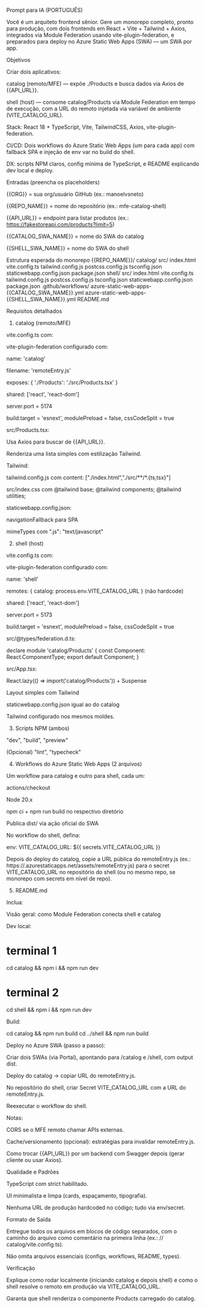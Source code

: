 Prompt para IA (PORTUGUÊS)

Você é um arquiteto frontend sênior. Gere um monorepo completo, pronto para produção, com dois frontends em React + Vite + Tailwind + Axios, integrados via Module Federation usando vite-plugin-federation, e preparados para deploy no Azure Static Web Apps (SWA) — um SWA por app.

Objetivos

Criar dois aplicativos:

catalog (remoto/MFE) — expõe ./Products e busca dados via Axios de {{API_URL}}.

shell (host) — consome catalog/Products via Module Federation em tempo de execução, com a URL do remoto injetada via variável de ambiente (VITE_CATALOG_URL).

Stack: React 18 + TypeScript, Vite, TailwindCSS, Axios, vite-plugin-federation.

CI/CD: Dois workflows do Azure Static Web Apps (um para cada app) com fallback SPA e injeção de env var no build do shell.

DX: scripts NPM claros, config mínima de TypeScript, e README explicando dev local e deploy.

Entradas (preencha os placeholders)

{{ORG}} = sua org/usuário GitHub (ex.: manoelvsneto)

{{REPO_NAME}} = nome do repositório (ex.: mfe-catalog-shell)

{{API_URL}} = endpoint para listar produtos (ex.: https://fakestoreapi.com/products?limit=5)

{{CATALOG_SWA_NAME}} = nome do SWA do catalog

{{SHELL_SWA_NAME}} = nome do SWA do shell

Estrutura esperada do monorepo
{{REPO_NAME}}/
  catalog/
    src/
    index.html
    vite.config.ts
    tailwind.config.js
    postcss.config.js
    tsconfig.json
    staticwebapp.config.json
    package.json
  shell/
    src/
    index.html
    vite.config.ts
    tailwind.config.js
    postcss.config.js
    tsconfig.json
    staticwebapp.config.json
    package.json
  .github/workflows/
    azure-static-web-apps-{{CATALOG_SWA_NAME}}.yml
    azure-static-web-apps-{{SHELL_SWA_NAME}}.yml
  README.md

Requisitos detalhados
1) catalog (remoto/MFE)

vite.config.ts com:

vite-plugin-federation configurado com:

name: 'catalog'

filename: 'remoteEntry.js'

exposes: { './Products': './src/Products.tsx' }

shared: ['react', 'react-dom']

server.port = 5174

build.target = 'esnext', modulePreload = false, cssCodeSplit = true

src/Products.tsx:

Usa Axios para buscar de {{API_URL}}.

Renderiza uma lista simples com estilização Tailwind.

Tailwind:

tailwind.config.js com content: ["./index.html","./src/**/*.{ts,tsx}"]

src/index.css com @tailwind base; @tailwind components; @tailwind utilities;

staticwebapp.config.json:

navigationFallback para SPA

mimeTypes com ".js": "text/javascript"

2) shell (host)

vite.config.ts com:

vite-plugin-federation configurado com:

name: 'shell'

remotes: { catalog: process.env.VITE_CATALOG_URL } (não hardcode)

shared: ['react', 'react-dom']

server.port = 5173

build.target = 'esnext', modulePreload = false, cssCodeSplit = true

src/@types/federation.d.ts:

declare module 'catalog/Products' {
  const Component: React.ComponentType;
  export default Component;
}


src/App.tsx:

React.lazy(() => import('catalog/Products')) + Suspense

Layout simples com Tailwind

staticwebapp.config.json igual ao do catalog

Tailwind configurado nos mesmos moldes.

3) Scripts NPM (ambos)

"dev", "build", "preview"

(Opcional) "lint", "typecheck"

4) Workflows do Azure Static Web Apps (2 arquivos)

Um workflow para catalog e outro para shell, cada um:

actions/checkout

Node 20.x

npm ci + npm run build no respectivo diretório

Publica dist/ via ação oficial do SWA

No workflow do shell, defina:

env:
  VITE_CATALOG_URL: ${{ secrets.VITE_CATALOG_URL }}


Depois do deploy do catalog, copie a URL pública do remoteEntry.js (ex.: https://<catalog-xyz>.azurestaticapps.net/assets/remoteEntry.js) para o secret VITE_CATALOG_URL no repositório do shell (ou no mesmo repo, se monorepo com secrets em nível de repo).

5) README.md

Inclua:

Visão geral: como Module Federation conecta shell e catalog

Dev local:

# terminal 1
cd catalog && npm i && npm run dev
# terminal 2
cd shell && npm i && npm run dev


Build:

cd catalog && npm run build
cd ../shell && npm run build


Deploy no Azure SWA (passo a passo):

Criar dois SWAs (via Portal), apontando para /catalog e /shell, com output dist.

Deploy do catalog → copiar URL do remoteEntry.js.

No repositório do shell, criar Secret VITE_CATALOG_URL com a URL do remoteEntry.js.

Reexecutar o workflow do shell.

Notas:

CORS se o MFE remoto chamar APIs externas.

Cache/versionamento (opcional): estratégias para invalidar remoteEntry.js.

Como trocar {{API_URL}} por um backend com Swagger depois (gerar cliente ou usar Axios).

Qualidade e Padrões

TypeScript com strict habilitado.

UI minimalista e limpa (cards, espaçamento, tipografia).

Nenhuma URL de produção hardcoded no código; tudo via env/secret.

Formato de Saída

Entregue todos os arquivos em blocos de código separados, com o caminho do arquivo como comentário na primeira linha (ex.: // catalog/vite.config.ts).

Não omita arquivos essenciais (configs, workflows, README, types).

Verificação

Explique como rodar localmente (iniciando catalog e depois shell) e como o shell resolve o remoto em produção via VITE_CATALOG_URL.

Garanta que shell renderiza o componente Products carregado do catalog.
